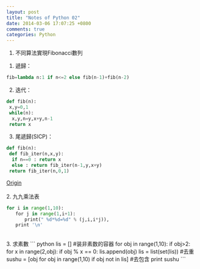 ```yaml
---
layout: post
title: "Notes of Python 02"
date: 2014-03-06 17:07:25 +0800
comments: true
categories: Python
---
```

1. 不同算法實現Fibonacci數列  
1) 遞歸：  
``` python
fib=lambda n:1 if n<=2 else fib(n-1)+fib(n-2)
```  
2) 迭代：  
``` python
def fib(n):
 x,y=0,1
 while(n):
  x,y,n=y,x+y,n-1
 return x
```  
3) 尾遞歸(SICP)：  
``` python
def fib(n):
 def fib_iter(n,x,y):
  if n==0 : return x
  else : return fib_iter(n-1,y,x+y)
 return fib_iter(n,0,1)
 ```  
[Origin](http://www.cnblogs.com/figure9/archive/2010/08/30/1812927.html)  
</br>
2. 九九乘法表  
``` python
for i in range(1,10):
　　for j in range(1,i+1):
　　　　print(" %d*%d=%d" % (j,i,i*j)),
　　print '\n'
```  
</br>
3. 求素數  
``` python
lis = []    #装非素数的容器
for obj in range(1,10):
    if obj>2:
        for x in range(2,obj):
            if obj % x == 0:
                lis.append(obj)
lis = list(set(lis))    #去重
sushu = [obj for obj in range(1,10) if obj not in lis]  #去包含
print sushu
```